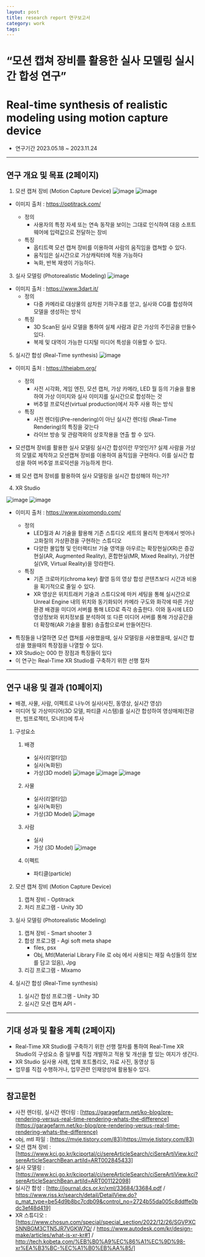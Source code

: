 ```yaml
---
layout: post
title: research report 연구보고서
category: work
tags:
---
```


# “모션 캡쳐 장비를 활용한 실사 모델링 실시간 합성 연구”
# Real-time synthesis of realistic modeling using motion capture device

* 연구기간 2023.05.18 ~ 2023.11.24

---

## 연구 개요 및 목표 (2페이지) 



1. 모션 캡쳐 장비 (Motion Capture Device)
![image](https://github.com/gunug/gunug.github.io/assets/52345276/603ddced-ce40-4ec6-9cce-019f55d67785)
![image](https://github.com/gunug/gunug.github.io/assets/52345276/c9054dee-2750-4d9d-aa7b-bc898003643f)
* 이미지 출처 : https://optitrack.com/

    * 정의
        * 사용자의 특정 자세 또는 연속 동작을 보이는 그대로 인식하여 대응 소프트웨어에 입력값으로 전달하는 장비
    * 특징
        * 옵티트랙 모션 캡쳐 장비를 이용하여 사람의 움직임을 캡쳐할 수 있다.
        * 움직임은 실시간으로 가상캐릭터에 적용 가능하다
        * 녹화, 반복 재생이 가능하다.

3. 실사 모델링 (Photorealistic Modeling)
![image](https://github.com/gunug/gunug.github.io/assets/52345276/a39c5fd1-c5bf-4ba5-aa2b-5b91d4d04fba)
* 이미지 출처 : https://www.3dart.it/
    * 정의
        * 다중 카메라로 대상물의 삼차원 기하구조를 얻고, 실사와 CG를 합성하여 모델을 생성하는 방식
    * 특징
        * 3D Scan된 실사 모델을 통하여 실제 사람과 같은 가상의 주인공을 만들수 있다.
        * 복제 및 대역이 가능한 디지털 미디어 특성을 이용할 수 있다.

5. 실시간 합성 (Real-Time synthesis)
![image](https://github.com/gunug/gunug.github.io/assets/52345276/c28ea064-22d5-48b9-a1b7-af9b74348283)
* 이미지 출처 : https://theiabm.org/

    * 정의
        * 사전 시각화, 게임 엔진, 모션 캡처, 가상 카메라, LED 월 등의 기술을 활용하여 가상 이미지와 실사 이미지를 실시간으로 합성하는 것
        * 버추얼 프로덕션(virtual production)에서 자주 사용 하는 방식
    * 특징
        * 사전 렌더링(Pre-rendering)이 아닌 실시간 렌더링 (Real-Time Rendering)의 특징을 갖는다
        * 라이브 방송 및 관람객와의 상호작용을 연출 할 수 있다.

- 모션캡쳐 장비를 활용한 실사 모델링 실시간 합성이란 무엇인가?
실제 사람을 가상의 모델로 제작하고 모션캡쳐 장비를 이용하여 움직임을 구현하다. 이를 실시간 합성을 하여 버추얼 프로덕션을 가능하게 한다.

- 왜 모션 캡쳐 장비를 활용하여 실사 모델링을 실시간 합성해야 하는가?

4. XR Studio

![image](https://github.com/gunug/gunug.github.io/assets/52345276/6c268e24-aa66-42e8-b0ba-94a0bdf340a9)
![image](https://github.com/gunug/gunug.github.io/assets/52345276/5a37420d-bfe1-458f-a2d3-1dbe3aebf11a)
* 이미지 출처 : https://www.pixomondo.com/

    * 정의
        * LED월과 AI 기술을 활용해 기존 스튜디오 세트의 물리적 한계에서 벗어나 고화질의 가상환경을 구현하는 스튜디오
        * 다양한 몰입형 및 인터랙티브 기술 영역을 아우르는 확장현실(XR)은 증강현실(AR, Augmented Reality), 혼합현실(MR, Mixed Reality), 가상현실(VR, Virtual Reality)을 망라한다.
    * 특징
        * 기존 크로마키(chroma key) 촬영 등의 영상 합성 콘텐츠보다 시간과 비용을 획기적으로 줄일 수 있다.
        * XR 영상은 위치트래커 기술과 스튜디오에 마커 세팅을 통해 실시간으로 Unreal Engine 내의 위치와 동기화되어 카메라 구도와 화각에 따른 가상환경 배경을 미디어 서버를 통해 LED로 즉각 송출한다. 이와 동시에 LED 영상정보와 위치정보를 분석하여 또 다른 미디어 서버를 통해 가상공간을 더 확장해(AR 기술을 활용) 송출함으로써 만들어진다.
- 특징들을 나열하면 모션 캡쳐를 사용했을때, 실사 모델링을 사용했을때, 실시간 합성을 했을때의 특장점을 나열할 수 있다.
- XR Studio는 000 한 장점과 특징들이 있다
- 이 연구는 Real-Time XR Studio를 구축하기 위한 선행 절차

---

## 연구 내용 및 결과 (10페이지)
* 배경, 사물, 사람, 이펙트로 나누어 실사(사진, 동영상, 실시간 영상) 
* 미디어 및 가상미디어(3D 모델, 파티클 시스템)를 실시간 합성하여 영상매체(전광판, 빔프로젝터, 모니터)에 투사

1. 구성요소
    1. 배경
        * 실사(리얼타임)
        * 실사(녹화된)
        * 가상(3D model)
       ![image](https://github.com/gunug/gunug.github.io/assets/52345276/587f8ea0-8970-4ba3-a2c1-48dd3922ce8c)
      ![image](https://github.com/gunug/gunug.github.io/assets/52345276/1fc90d38-905f-4982-8232-b0fb12c88266)
      ![image](https://github.com/gunug/gunug.github.io/assets/52345276/4ad7dc67-abd9-4e1e-b524-3ec3c9b17aca)
    2. 사물
        * 실사(리얼타임)
        * 실사(녹화된)
        * 가상(3D Model)
   ![image](https://github.com/gunug/gunug.github.io/assets/52345276/26a215ca-813a-4874-874d-601fd2671bef)

    3. 사람
        * 실사
        * 가상 (3D Model)
       ![image](https://github.com/gunug/gunug.github.io/assets/52345276/de5cee44-4fc1-4815-94e5-4e52695421b6)

    4. 이펙트
        * 파티클(particle)

1. 모션 캡쳐 장비 (Motion Capture Device)
    1. 캡쳐 장비 - Optitrack
    3. 처리 프로그램 - Unity 3D
2. 실사 모델링 (Photorealistic Modeling)
    1. 캡쳐 장비 - Smart shooter 3
    2. 합성 프로그램 - Agi soft meta shape
        * files, psx
        * Obj, Mtl(Material Library File 로 obj 에서 사용되는 재질 속성들의 정보를 담고 있음), Jpg
    3. 리깅 프로그램 - Mixamo
3. 실시간 합성 (Real-Time synthesis)
    1. 실시간 합성 프로그램 - Unity 3D
    2. 실시간 모션 캡쳐 API - 

---

## 기대 성과 및 활용 계획 (2페이지)

* Real-Time XR Studio를 구축하기 위한 선행 절차를 통하여 Real-Time XR Studio의 구성요소 중 일부를 직접 개발하고 적용 및 개선을 할 있는 여지가 생긴다.
* XR Studio 실사용 사례, 업체 포트폴리오, 자료 사진, 동영상 등
* 업무를 직접 수행하거나, 업무관련 인재양성에 활용될수 있다.


---

## 참고문헌
* 사전 렌더링, 실시간 렌더링 : [https://garagefarm.net/ko-blog/pre-rendering-versus-real-time-rendering-whats-the-difference](https://garagefarm.net/ko-blog/pre-rendering-versus-real-time-rendering-whats-the-difference)
* obj, mtl 파일 : [https://mvje.tistory.com/83](https://mvje.tistory.com/83)
* 모션 캡쳐 장비 : [https://www.kci.go.kr/kciportal/ci/sereArticleSearch/ciSereArtiView.kci?sereArticleSearchBean.artiId=ART002845433]
* 실사 모델링 : [https://www.kci.go.kr/kciportal/ci/sereArticleSearch/ciSereArtiView.kci?sereArticleSearchBean.artiId=ART001122098]
* 실시간 합성 : [http://journal.dcs.or.kr/xml/33684/33684.pdf / https://www.riss.kr/search/detail/DetailView.do?p_mat_type=be54d9b8bc7cdb09&control_no=2724b55da005c8ddffe0bdc3ef48d419]
* XR 스튜디오 : [https://www.chosun.com/special/special_section/2022/12/26/SGVPXCSNNBGM3CTN5JR7VGKW7Q/ / https://www.autodesk.com/kr/design-make/articles/what-is-xr-kr#1 / http://tech.kobeta.com/%EB%B0%A9%EC%86%A1%EC%9D%98-xr%EA%B3%BC-%EC%A1%B0%EB%AA%85/]
